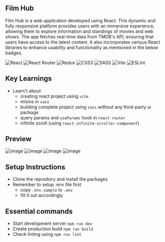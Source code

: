 ## Film Hub

Film Hub is a web application developed using React. This dynamic and fully responsive platform provides users with an immersive experience, allowing them to explore information and standings of movies and web shows. The app fetches real-time data from TMDB's API, ensuring that users have access to the latest content. It also incorporates various React libraries to enhance usability and functionality as mentioned in the below badges.

![React](https://img.shields.io/badge/react-%2320232a.svg?style=flat&logo=react&logoColor=%2361DAFB)
![React Router](https://img.shields.io/badge/React_Router-CA4245?style=flat&logo=react-router&logoColor=white) ![Redux](https://img.shields.io/badge/redux-%23593d88.svg?style=flat&logo=redux&logoColor=white) ![CSS3](https://img.shields.io/badge/CSS3-1572B6?style=flat&logo=css3&logoColor=white)
![SASS](https://img.shields.io/badge/Sass-CC6699?style=flat&logo=sass&logoColor=white)
![Vite](https://img.shields.io/badge/vite-%23646CFF.svg?style=flat&logo=vite&logoColor=white)
![ESLint](https://img.shields.io/badge/ESLint-4B3263?style=flat&logo=eslint&logoColor=white)

## Key Learnings

- Learn't about
  - creating react project using `vite`
  - mixins in `sass`
  - building complete project using `sass` without any third-party ui package
  - query params and `useParams` hook in `react-router`
  - infinite scroll (using `react-infinite-scroller-component`)

## Preview

![image](https://github.com/vaheedsk36/movie-magnet/assets/72762824/30a46bfe-69cc-41ba-82f0-0c53e2e55250)
![image](https://github.com/vaheedsk36/movie-magnet/assets/72762824/277009ff-e3fd-4d9a-920c-1635edc6ee0d)
![image](https://github.com/vaheedsk36/movie-magnet/assets/72762824/2068f4db-1ba6-4387-a410-eceeb524fa90)
![image](https://github.com/vaheedsk36/movie-magnet/assets/72762824/2a5db533-1882-433d-9553-fa9cc853f397)

## Setup Instructions

- Clone the repository and install the packages
- Remember to setup .env file first
  - copy `.env.sample` to `.env`
  - fill it out accordingly

## Essential commands

- Start development server `npm run dev`
- Create production build `npm run build`
- Check linting using `npm run lint`
